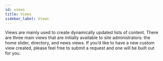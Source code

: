```yaml
---
id: views
title: Views
sidebar_label: Views
---
```


Views are mainly used to create dynamically updated lists of content. There are three main views that are initially available to site administrators: the home slider, directory, and news views. If you’d like to have a new custom view created, please feel free to submit a request and one will be built out for you.
